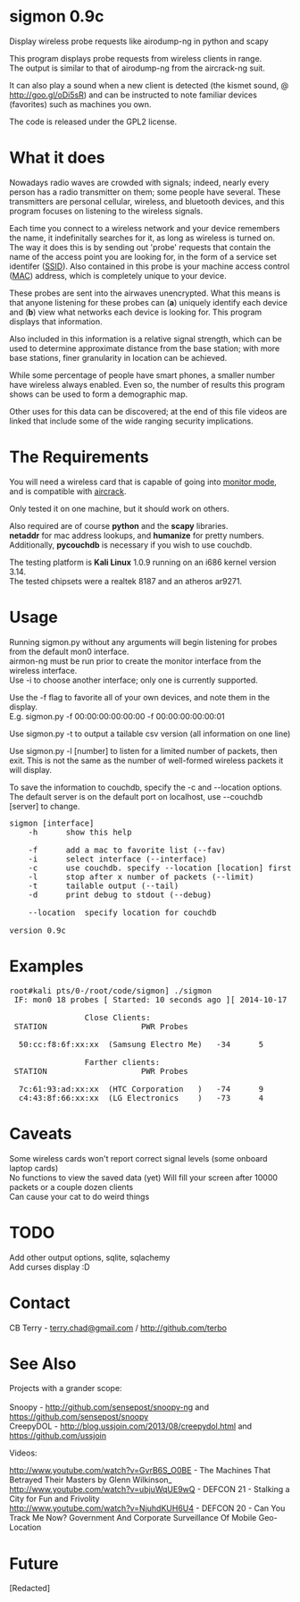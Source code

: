 sigmon 0.9c
======

Display wireless probe requests like airodump-ng in python and scapy<br>

This program displays probe requests from wireless clients in range.<br>
The output is similar to that of airodump-ng from the aircrack-ng suit.<br>

It can also play a sound when a new client is detected (the kismet sound, @ http://goo.gl/oDi5sR)
and can be instructed to note familiar devices (favorites) such as machines you own.<br>

The code is released under the GPL2 license.

What it does
============

Nowadays radio waves are crowded with signals; indeed, nearly every person has a radio transmitter
on them; some people have several. These transmitters are personal cellular, wireless, and bluetooth
devices, and this program focuses on listening to the wireless signals.

Each time you connect to a wireless network and your device remembers the name, it indefinitally searches
for it, as long as wireless is turned on. The way it does this is by sending out 'probe' requests that
contain the name of the access point you are looking for, in the form of a service set identifer (<a href=http://en.wikipedia.org/wiki/SSID)>SSID</a>).
Also contained in this probe is your machine access control (<a href=http://en.wikipedia.org/wiki/MAC_Address>MAC</a>) address, which is completely unique to
your device.

These probes are sent into the airwaves unencrypted. What this means is that anyone listening for these
probes can (<b>a</b>) uniquely identify each device and (<b>b</b>) view what networks each device is looking for.
This program displays that information.

Also included in this information is a relative signal strength, which can be used to determine approximate
distance from the base station; with more base stations, finer granularity in location can be achieved.

While some percentage of people have smart phones, a smaller number have wireless always enabled.
Even so, the number of results this program shows can be used to form a demographic map.

Other uses for this data can be discovered; at the end of this file videos are linked that include some
of the wide ranging security implications.

The Requirements
============

You will need a wireless card that is capable of going into <a href=http://en.wikipedia.org/wiki/Monitor_mode>monitor mode</a>, and is compatible with <a href=http://www.aircrack-ng.org/>aircrack</a>.<br>

Only tested it on one machine, but it should work on others.<br>

Also required are of course <b>python</b> and the <b>scapy</b> libraries.<br>
<b>netaddr</b> for mac address lookups, and <b>humanize</b> for pretty numbers.<br>
Additionally, <b>pycouchdb</b> is necessary if you wish to use couchdb.

The testing platform is <b>Kali Linux</b> 1.0.9 running on an i686 kernel version 3.14.<br>
The tested chipsets were a realtek 8187 and an atheros ar9271.<br>

Usage
=====

Running sigmon.py without any arguments will begin listening for probes from the default mon0 interface. <br>
airmon-ng must be run prior to create the monitor interface from the wireless interface. <br>
Use -i to choose another interface; only one is currently supported. <br>

Use the -f flag to favorite all of your own devices, and note them in the display.<br>
E.g. sigmon.py -f 00:00:00:00:00:00 -f 00:00:00:00:00:01 <br>

Use sigmon.py -t to output a tailable csv version (all information on one line)

Use sigmon.py -l [number] to listen for a limited number of packets, then exit.
This is not the same as the number of well-formed wireless packets it will display.

To save the information to couchdb, specify the -c and --location options.
The default server is on the default port on localhost, use --couchdb [server] to change.

<pre>
sigmon [interface] 
	-h		show this help 

	-f		add a mac to favorite list (--fav) 
	-i		select interface (--interface) 
	-c		use couchdb. specify --location [location] first
	-l		stop after x number of packets (--limit) 
	-t		tailable output (--tail) 
	-d		print debug to stdout (--debug) 

	--location	specify location for couchdb

version 0.9c 
</pre>

Examples
========
<pre>
root#kali pts/0-/root/code/sigmon] ./sigmon
 IF: mon0 18 probes [ Started: 10 seconds ago ][ 2014-10-17 23:28:48.117824 ][ 3 Clients ][ 1 SSIDs ][ sorting by last seen

				Close Clients:
 STATION					PWR	Probes

  50:cc:f8:6f:xx:xx  (Samsung Electro Me)	-34      5        [ANY]

				Farther clients:
 STATION					PWR	Probes

  7c:61:93:ad:xx:xx  (HTC Corporation   )	-74      9        NETGEAR01,[ANY]
  c4:43:8f:66:xx:xx  (LG Electronics    )	-73      4        [ANY]
</pre>

Caveats
=======

Some wireless cards won't report correct signal levels (some onboard laptop cards)<br>
No functions to view the saved data (yet)
Will fill your screen after 10000 packets or a couple dozen clients<br>
Can cause your cat to do weird things<br> 

TODO
====

Add other output options, sqlite, sqlachemy<br>
Add curses display :D<br>

Contact
=======

CB Terry - terry.chad@gmail.com / http://github.com/terbo

See Also
========

Projects with a grander scope:<br>
<br>
Snoopy - http://github.com/sensepost/snoopy-ng and https://github.com/sensepost/snoopy<br>
CreepyDOL - http://blog.ussjoin.com/2013/08/creepydol.html and https://github.com/ussjoin<br>

Videos:

http://www.youtube.com/watch?v=GvrB6S_O0BE - The Machines That Betrayed Their Masters by Glenn Wilkinson_<br>
http://www.youtube.com/watch?v=ubjuWqUE9wQ - DEFCON 21 - Stalking a City for Fun and Frivolity<br>
http://www.youtube.com/watch?v=NjuhdKUH6U4 - DEFCON 20 - Can You Track Me Now? Government And Corporate Surveillance Of Mobile Geo-Location<br>

Future
======
[Redacted]
